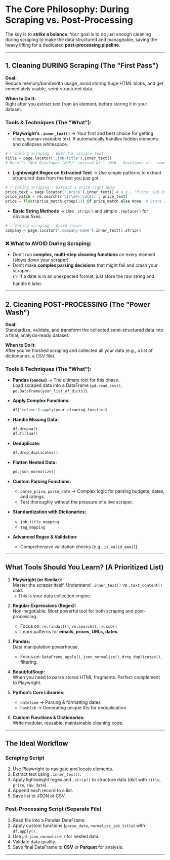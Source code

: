 # The Core Philosophy: During Scraping vs. Post-Processing

The key is to **strike a balance**. Your goal is to do just enough cleaning during scraping to make the data structured and manageable, saving the heavy lifting for a dedicated **post-processing pipeline**.

---

## 1. Cleaning **DURING Scraping** (The "First Pass")

**Goal:**  
Reduce memory/bandwidth usage, avoid storing huge HTML blobs, and get immediately usable, semi-structured data.

**When to Do It:**  
Right after you extract text from an element, before storing it in your dataset.

### Tools & Techniques (The "What"):

- **Playwright’s `.inner_text()`** → Your first and best choice for getting clean, human-readable text. It automatically handles hidden elements and collapses whitespace.

```python
# ✅ During scraping - BEST for visible text
title = page.locator('.job-title').inner_text()
# Result: "Web Developer (PHP)" instead of "  Web   Developer <!-- comment --> (PHP)  "
```

- **Lightweight Regex on Extracted Text** → Use simple patterns to extract structured data from the text you just got.

```python
# ✅ During scraping - Extract a price right away
price_text = page.locator('.price').inner_text() # e.g., "Price: $29.99"
price_match = re.search(r'\$(\d+\.\d{2})', price_text)
price = float(price_match.group(1)) if price_match else None  # Store 29.99, not the whole string
```

- **Basic String Methods** → Use `.strip()` and simple `.replace()` for obvious fixes.

```python
# ✅ During scraping - Quick clean
company = page.locator('.company-name').inner_text().strip()
```

### ❌ What to AVOID During Scraping:

- Don’t run **complex, multi-step cleaning functions** on every element (slows down your scraper).
- Don’t make **complex parsing decisions** that might fail and crash your scraper.  
  👉 If a date is in an unexpected format, just store the raw string and handle it later.

---

## 2. Cleaning **POST-PROCESSING** (The "Power Wash")

**Goal:**  
Standardize, validate, and transform the collected semi-structured data into a final, analysis-ready dataset.

**When to Do It:**  
After you’ve finished scraping and collected all your data (e.g., a list of dictionaries, a CSV file).

### Tools & Techniques (The "What"):

- **Pandas (`pandas`)** → The ultimate tool for this phase.  
  Load scraped data into a DataFrame (`pd.read_csv()`, `pd.DataFrame(your_list_of_dicts)`).

- **Apply Complex Functions:**  
  ```python
  df['column'].apply(your_cleaning_function)
  ```

- **Handle Missing Data:**  
  ```python
  df.dropna()
  df.fillna()
  ```

- **Deduplicate:**  
  ```python
  df.drop_duplicates()
  ```

- **Flatten Nested Data:**  
  ```python
  pd.json_normalize()
  ```

- **Custom Parsing Functions:**  
  - `parse_price`, `parse_date` → Complex logic for parsing budgets, dates, and ratings.  
  - Test thoroughly without the pressure of a live scraper.

- **Standardization with Dictionaries:**  
  - `job_title_mapping`  
  - `tag_mapping`  

- **Advanced Regex & Validation:**  
  - Comprehensive validation checks (e.g., `is_valid_email`).

---

## What Tools Should You Learn? (A Prioritized List)

1. **Playwright (or Similar):**  
   Master the scraper itself. Understand `.inner_text()` vs `.text_content()` cold.  
   → This is your data collection engine.

2. **Regular Expressions (Regex):**  
   Non-negotiable. Most powerful tool for both scraping and post-processing.  
   - Focus on: `re.findall()`, `re.search()`, `re.sub()`  
   - Learn patterns for **emails, prices, URLs, dates**.

3. **Pandas:**  
   Data manipulation powerhouse.  
   - Focus on: `DataFrame`, `apply()`, `json_normalize()`, `drop_duplicates()`, filtering.

4. **BeautifulSoup:**  
   When you need to parse stored HTML fragments. Perfect complement to Playwright.

5. **Python’s Core Libraries:**  
   - `datetime` → Parsing & formatting dates  
   - `hashlib` → Generating unique IDs for deduplication  

6. **Custom Functions & Dictionaries:**  
   Write modular, reusable, maintainable cleaning code.

---

## The Ideal Workflow

### Scraping Script
1. Use Playwright to navigate and locate elements.  
2. Extract text using `.inner_text()`.  
3. Apply lightweight regex and `.strip()` to structure data (dict with `title`, `price`, `raw_date`).  
4. Append each record to a list.  
5. Save list to JSON or CSV.

### Post-Processing Script (Separate File)
1. Read file into a Pandas DataFrame.  
2. Apply custom functions (`parse_date`, `normalize_job_title`) with `df.apply()`.  
3. Use `pd.json_normalize()` for nested data.  
4. Validate data quality.  
5. Save final DataFrame to **CSV** or **Parquet** for analysis.

---
